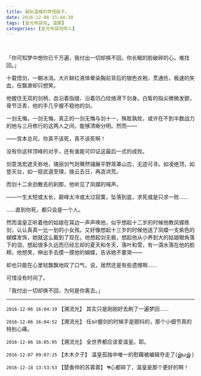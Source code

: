 ```yaml
---
title: 疑似温蝶的奇怪段子。
date: 2016-12-06 15:44:30
tags: [金光布袋戏, 温蝶]
categories: [金光布袋戏同人]
---
```


<p dir="ltr"  ><br /></p> 
<p dir="ltr"  >「你可知梦中想你已千万遍，我付出一切却换不回，你长眠的脸破碎的心。难找回。」<br /></p> 
<p dir="ltr"  >十载悟剑，一朝冰消。大片鲜红液体晕染胸前背后的银色衣袍，贯通伤，极速的失血，任飘渺却只想笑。</p> 
<p dir="ltr"  >他握住无双的剑柄，血沿着指缝、沿着凹凸纹络滑下剑身。白皙的指尖微微发颤，骨节泛青，他的手几乎握不稳他的剑。</p> 
<p dir="ltr"  >一剑无悔，一剑无悔，真正的一剑无悔与剑十一，殊胜孰败，或许在不到半数战力的他与三月修行的这两人之间，能够清晰分明。然而——</p> 
<p dir="ltr"  >——宫本总司，你真不该死，真不该死啊！</p> 
<p dir="ltr"  >没有你这样顶峰的对手，还有谁能可印证这最后一式的成败。</p> 
<p dir="ltr"  >剑意浩宏遮天弥地，瑰丽剑气则蓦然铺展平野笼罩山峦，无迹可寻。如凌绝顶，如登天台，如一窥武道至理，拨云去日，再造洪荒。</p> 
<p dir="ltr"  >而剑十二余劲散去的刹那，他听见了凤蝶的喊声。</p> 
<p dir="ltr"  >——一生太短或太长，巅峰太冷或太过寂寞，坠落到底，求死或是只求一败……</p> 
<p dir="ltr"  >……直到你死，都只会是一个人。</p> 
<p dir="ltr"  >然而温皇正听着他的姑娘在耳边一声声唤他，似乎想起十二岁的时候他教凤蝶练剑，认认真真一比一划的小女孩。又好像想起十三岁的时候他送了凤蝶一支紫色的蝴蝶发饰，她就这么戴到了现在。他想起剑无极，想起他从小养到大的姑娘眼角落下的泪，想起很多久远而已经忘却的夏天和冬天，落叶和雪，有一滴水落在他的脸颊，他想笑，伸出手去摸一摸他的蝴蝶，告诉她不要哭——</p> 
<p dir="ltr"  >却也只能在心里轻飘飘地叹了口气，说，居然还是有些遗憾啊……</p> 
<p dir="ltr"  >可惜没有时间了。<br /></p> 
<p dir="ltr"  >「我付出一切却换不回，为何是你离去。」</p>

<!-- more -->

---

`2016-12-06 16:04:19` 【溯流光】 其实只是刚刚好去刷了一遍梦回……

`2016-12-06 16:04:52` 【溯流光】 任sir握剑的时候手是颤抖的，那个小细节真的特别心痛。

`2016-12-06 16:05:05` 【溯流光】 全世界都应该爱温皇。耶。

`2016-12-07 09:07:25` 【木木夕子】 温皇孤独中唯一的慰藉被编辑夺走了(இωஇ )

`2016-12-18 13:53:53` 【楚香帅的苏蓉蓉】 💔心都碎了，温皇是那个更好的啊！
